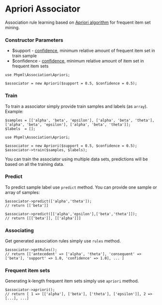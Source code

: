 # Apriori Associator

Association rule learning based on [Apriori algorithm](https://en.wikipedia.org/wiki/Apriori_algorithm) for frequent item set mining.

### Constructor Parameters

* $support - [confidence](https://en.wikipedia.org/wiki/Association_rule_learning#Support), minimum relative amount of frequent item set in train sample
* $confidence - [confidence](https://en.wikipedia.org/wiki/Association_rule_learning#Confidence), minimum relative amount of item set in frequent item sets

```
use Phpml\Association\Apriori;

$associator = new Apriori($support = 0.5, $confidence = 0.5);
```

### Train

To train a associator simply provide train samples and labels (as `array`). Example:

```
$samples = [['alpha', 'beta', 'epsilon'], ['alpha', 'beta', 'theta'], ['alpha', 'beta', 'epsilon'], ['alpha', 'beta', 'theta']];
$labels  = [];

use Phpml\Association\Apriori;

$associator = new Apriori($support = 0.5, $confidence = 0.5);
$associator->train($samples, $labels);
```

You can train the associator using multiple data sets, predictions will be based on all the training data.

### Predict

To predict sample label use `predict` method. You can provide one sample or array of samples:

```
$associator->predict(['alpha','theta']);
// return [['beta']]

$associator->predict([['alpha','epsilon'],['beta','theta']]);
// return [[['beta']], [['alpha']]]
```

### Associating

Get generated association rules simply use `rules` method.
 
```
$associator->getRules();
// return [['antecedent' => ['alpha', 'theta'], 'consequent' => ['beta'], 'support' => 1.0, 'confidence' => 1.0], ... ]
```

### Frequent item sets

Generating k-length frequent item sets simply use `apriori` method.

```
$associator->apriori();
// return [ 1 => [['alpha'], ['beta'], ['theta'], ['epsilon']], 2 => [...], ...]
```
